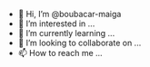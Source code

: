 - 👋 Hi, I’m @boubacar-maiga
- 👀 I’m interested in ...
- 🌱 I’m currently learning ...
- 💞️ I’m looking to collaborate on ...
- 📫 How to reach me ...

<!---
boubacar-maiga/boubacar-maiga is a ✨ special ✨ repository because its `README.md` (this file) appears on your GitHub profile.
You can click the Preview link to take a look at your changes.
--->

